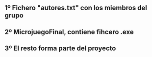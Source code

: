 ## 1º Fichero "autores.txt" con los miembros del grupo
## 2º MicrojuegoFinal, contiene fihcero .exe
## 3º El resto forma parte del proyecto
